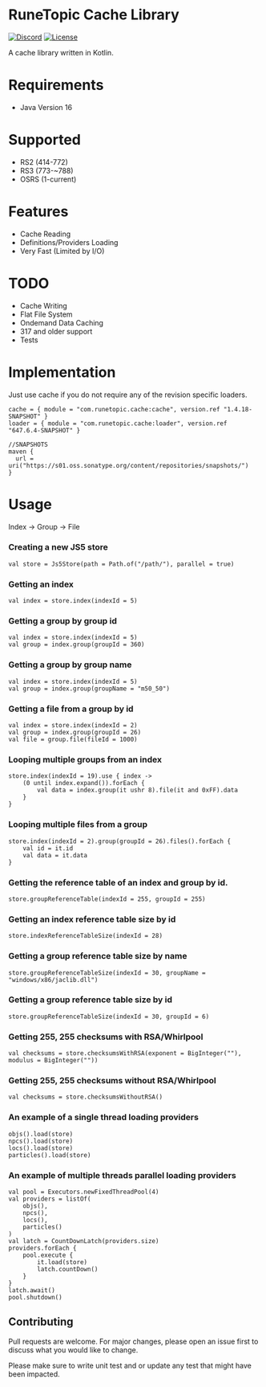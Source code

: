 # RuneTopic Cache Library

[![Discord](https://img.shields.io/discord/212385463418355713?color=%237289DA&logo=Discord&logoColor=%237289DA)](https://discord.gg/3scgBkrfMG)
[![License](https://img.shields.io/github/license/xlite2/xlite)](#)

A cache library written in Kotlin. 

# Requirements
- Java Version 16

# Supported
- RS2 (414-772)
- RS3 (773-~788)  
- OSRS (1-current)

# Features
- Cache Reading
- Definitions/Providers Loading
- Very Fast (Limited by I/O)

# TODO
- Cache Writing
- Flat File System
- Ondemand Data Caching
- 317 and older support
- Tests

# Implementation
Just use cache if you do not require any of the revision specific loaders.
```
cache = { module = "com.runetopic.cache:cache", version.ref "1.4.18-SNAPSHOT" }
loader = { module = "com.runetopic.cache:loader", version.ref "647.6.4-SNAPSHOT" }
```

```
//SNAPSHOTS
maven {
  url = uri("https://s01.oss.sonatype.org/content/repositories/snapshots/")
}
```

# Usage
Index -> Group -> File

### Creating a new JS5 store
```
val store = Js5Store(path = Path.of("/path/"), parallel = true)
```

### Getting an index
```
val index = store.index(indexId = 5)
```

### Getting a group by group id
```
val index = store.index(indexId = 5)
val group = index.group(groupId = 360)
```

### Getting a group by group name
```
val index = store.index(indexId = 5)
val group = index.group(groupName = "m50_50")
```

### Getting a file from a group by id
```
val index = store.index(indexId = 2)
val group = index.group(groupId = 26)
val file = group.file(fileId = 1000)
```

### Looping multiple groups from an index
    store.index(indexId = 19).use { index ->
        (0 until index.expand()).forEach {
            val data = index.group(it ushr 8).file(it and 0xFF).data
        }
    }

### Looping multiple files from a group
    store.index(indexId = 2).group(groupId = 26).files().forEach {
        val id = it.id
        val data = it.data
    }

### Getting the reference table of an index and group by id.
```store.groupReferenceTable(indexId = 255, groupId = 255)```

### Getting an index reference table size by id
```store.indexReferenceTableSize(indexId = 28)```

### Getting a group reference table size by name
```store.groupReferenceTableSize(indexId = 30, groupName = "windows/x86/jaclib.dll")```

### Getting a group reference table size by id
```store.groupReferenceTableSize(indexId = 30, groupId = 6)```

### Getting 255, 255 checksums with RSA/Whirlpool
```val checksums = store.checksumsWithRSA(exponent = BigInteger(""), modulus = BigInteger(""))```

### Getting 255, 255 checksums without RSA/Whirlpool
```val checksums = store.checksumsWithoutRSA()```

### An example of a single thread loading providers
```
objs().load(store)
npcs().load(store)
locs().load(store)
particles().load(store)
```

### An example of multiple threads parallel loading providers
```
val pool = Executors.newFixedThreadPool(4)
val providers = listOf(
    objs(),
    npcs(),
    locs(),
    particles()
)
val latch = CountDownLatch(providers.size)
providers.forEach {
    pool.execute {
        it.load(store)
        latch.countDown()
    }
}
latch.await()
pool.shutdown()
```

## Contributing
Pull requests are welcome. For major changes, please open an issue first to discuss what you would like to change.

Please make sure to write unit test and or update any test that might have been impacted.
